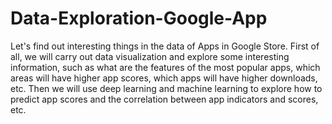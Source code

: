 # Data-Exploration-Google-App 
Let's find out interesting things in the data of Apps in Google Store.
First of all, we will carry out data visualization and explore some interesting information, such as what are the features of the most popular apps, which areas will have higher app scores, which apps will have higher downloads, etc.
Then we will use deep learning and machine learning to explore how to predict app scores and the correlation between app indicators and scores, etc.
